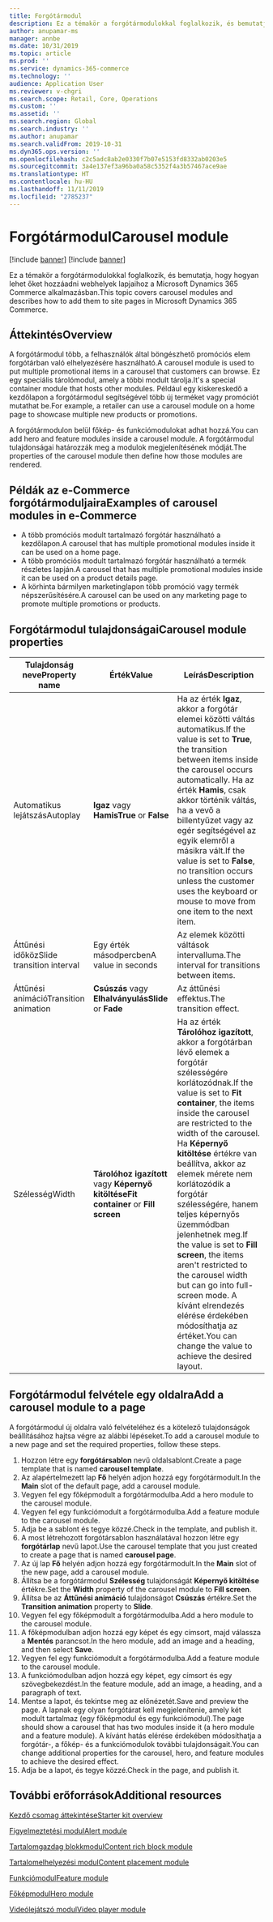 ```yaml
---
title: Forgótármodul
description: Ez a témakör a forgótármodulokkal foglalkozik, és bemutatja, hogy hogyan lehet őket hozzáadni webhelyek lapjaihoz a Microsoft Dynamics 365 Commerce alkalmazásban.
author: anupamar-ms
manager: annbe
ms.date: 10/31/2019
ms.topic: article
ms.prod: ''
ms.service: dynamics-365-commerce
ms.technology: ''
audience: Application User
ms.reviewer: v-chgri
ms.search.scope: Retail, Core, Operations
ms.custom: ''
ms.assetid: ''
ms.search.region: Global
ms.search.industry: ''
ms.author: anupamar
ms.search.validFrom: 2019-10-31
ms.dyn365.ops.version: ''
ms.openlocfilehash: c2c5adc8ab2e0330f7b07e5153fd8332ab0203e5
ms.sourcegitcommit: 3a4e137ef3a96ba0a58c5352f4a3b57467ace9ae
ms.translationtype: HT
ms.contentlocale: hu-HU
ms.lasthandoff: 11/11/2019
ms.locfileid: "2785237"
---
```

# <a name="carousel-module"></a><span data-ttu-id="64bed-103">Forgótármodul</span><span class="sxs-lookup"><span data-stu-id="64bed-103">Carousel module</span></span>

[!include [banner](includes/preview-banner.md)]
[!include [banner](includes/banner.md)]

<span data-ttu-id="64bed-104">Ez a témakör a forgótármodulokkal foglalkozik, és bemutatja, hogy hogyan lehet őket hozzáadni webhelyek lapjaihoz a Microsoft Dynamics 365 Commerce alkalmazásban.</span><span class="sxs-lookup"><span data-stu-id="64bed-104">This topic covers carousel modules and describes how to add them to site pages in Microsoft Dynamics 365 Commerce.</span></span>

## <a name="overview"></a><span data-ttu-id="64bed-105">Áttekintés</span><span class="sxs-lookup"><span data-stu-id="64bed-105">Overview</span></span>

<span data-ttu-id="64bed-106">A forgótármodul több, a felhasználók által böngészhető promóciós elem forgótárban való elhelyezésére használható.</span><span class="sxs-lookup"><span data-stu-id="64bed-106">A carousel module is used to put multiple promotional items in a carousel that customers can browse.</span></span> <span data-ttu-id="64bed-107">Ez egy speciális tárolómodul, amely a többi modult tárolja.</span><span class="sxs-lookup"><span data-stu-id="64bed-107">It's a special container module that hosts other modules.</span></span> <span data-ttu-id="64bed-108">Például egy kiskereskedő a kezdőlapon a forgótármodul segítségével több új terméket vagy promóciót mutathat be.</span><span class="sxs-lookup"><span data-stu-id="64bed-108">For example, a retailer can use a carousel module on a home page to showcase multiple new products or promotions.</span></span>

<span data-ttu-id="64bed-109">A forgótármodulon belül főkép- és funkciómodulokat adhat hozzá.</span><span class="sxs-lookup"><span data-stu-id="64bed-109">You can add hero and feature modules inside a carousel module.</span></span> <span data-ttu-id="64bed-110">A forgótármodul tulajdonságai határozzák meg a modulok megjelenítésének módját.</span><span class="sxs-lookup"><span data-stu-id="64bed-110">The properties of the carousel module then define how those modules are rendered.</span></span>

## <a name="examples-of-carousel-modules-in-e-commerce"></a><span data-ttu-id="64bed-111">Példák az e-Commerce forgótármoduljaira</span><span class="sxs-lookup"><span data-stu-id="64bed-111">Examples of carousel modules in e-Commerce</span></span>

- <span data-ttu-id="64bed-112">A több promóciós modult tartalmazó forgótár használható a kezdőlapon.</span><span class="sxs-lookup"><span data-stu-id="64bed-112">A carousel that has multiple promotional modules inside it can be used on a home page.</span></span>
- <span data-ttu-id="64bed-113">A több promóciós modult tartalmazó forgótár használható a termék részletes lapján.</span><span class="sxs-lookup"><span data-stu-id="64bed-113">A carousel that has multiple promotional modules inside it can be used on a product details page.</span></span>
- <span data-ttu-id="64bed-114">A körhinta bármilyen marketinglapon több promóció vagy termék népszerűsítésére.</span><span class="sxs-lookup"><span data-stu-id="64bed-114">A carousel can be used on any marketing page to promote multiple promotions or products.</span></span>

## <a name="carousel-module-properties"></a><span data-ttu-id="64bed-115">Forgótármodul tulajdonságai</span><span class="sxs-lookup"><span data-stu-id="64bed-115">Carousel module properties</span></span>

| <span data-ttu-id="64bed-116">Tulajdonság neve</span><span class="sxs-lookup"><span data-stu-id="64bed-116">Property name</span></span>             | <span data-ttu-id="64bed-117">Érték</span><span class="sxs-lookup"><span data-stu-id="64bed-117">Value</span></span>                                | <span data-ttu-id="64bed-118">Leírás</span><span class="sxs-lookup"><span data-stu-id="64bed-118">Description</span></span> |
|---------------------------|--------------------------------------|-------------|
| <span data-ttu-id="64bed-119">Automatikus lejátszás</span><span class="sxs-lookup"><span data-stu-id="64bed-119">Autoplay</span></span>                  | <span data-ttu-id="64bed-120">**Igaz** vagy **Hamis**</span><span class="sxs-lookup"><span data-stu-id="64bed-120">**True** or **False**</span></span>                | <span data-ttu-id="64bed-121">Ha az érték **Igaz**, akkor a forgótár elemei közötti váltás automatikus.</span><span class="sxs-lookup"><span data-stu-id="64bed-121">If the value is set to **True**, the transition between items inside the carousel occurs automatically.</span></span> <span data-ttu-id="64bed-122">Ha az érték **Hamis**, csak akkor történik váltás, ha a vevő a billentyűzet vagy az egér segítségével az egyik elemről a másikra vált.</span><span class="sxs-lookup"><span data-stu-id="64bed-122">If the value is set to **False**, no transition occurs unless the customer uses the keyboard or mouse to move from one item to the next item.</span></span> |
| <span data-ttu-id="64bed-123">Áttűnési időköz</span><span class="sxs-lookup"><span data-stu-id="64bed-123">Slide transition interval</span></span> | <span data-ttu-id="64bed-124">Egy érték másodpercben</span><span class="sxs-lookup"><span data-stu-id="64bed-124">A value in seconds</span></span>                   | <span data-ttu-id="64bed-125">Az elemek közötti váltások intervalluma.</span><span class="sxs-lookup"><span data-stu-id="64bed-125">The interval for transitions between items.</span></span> |
| <span data-ttu-id="64bed-126">Áttűnési animáció</span><span class="sxs-lookup"><span data-stu-id="64bed-126">Transition animation</span></span>      | <span data-ttu-id="64bed-127">**Csúszás** vagy **Elhalványulás**</span><span class="sxs-lookup"><span data-stu-id="64bed-127">**Slide** or **Fade**</span></span>                | <span data-ttu-id="64bed-128">Az áttűnési effektus.</span><span class="sxs-lookup"><span data-stu-id="64bed-128">The transition effect.</span></span> |
| <span data-ttu-id="64bed-129">Szélesség</span><span class="sxs-lookup"><span data-stu-id="64bed-129">Width</span></span>                     | <span data-ttu-id="64bed-130">**Tárolóhoz igazított** vagy **Képernyő kitöltése**</span><span class="sxs-lookup"><span data-stu-id="64bed-130">**Fit container** or **Fill screen**</span></span> | <span data-ttu-id="64bed-131">Ha az érték **Tárolóhoz igazított**, akkor a forgótárban lévő elemek a forgótár szélességére korlátozódnak.</span><span class="sxs-lookup"><span data-stu-id="64bed-131">If the value is set to **Fit container**, the items inside the carousel are restricted to the width of the carousel.</span></span> <span data-ttu-id="64bed-132">Ha **Képernyő kitöltése** értékre van beállítva, akkor az elemek mérete nem korlátozódik a forgótár szélességére, hanem teljes képernyős üzemmódban jelenhetnek meg.</span><span class="sxs-lookup"><span data-stu-id="64bed-132">If the value is set to **Fill screen**, the items aren't restricted to the carousel width but can go into full-screen mode.</span></span> <span data-ttu-id="64bed-133">A kívánt elrendezés elérése érdekében módosíthatja az értéket.</span><span class="sxs-lookup"><span data-stu-id="64bed-133">You can change the value to achieve the desired layout.</span></span> |

## <a name="add-a-carousel-module-to-a-page"></a><span data-ttu-id="64bed-134">Forgótármodul felvétele egy oldalra</span><span class="sxs-lookup"><span data-stu-id="64bed-134">Add a carousel module to a page</span></span>

<span data-ttu-id="64bed-135">A forgótármodul új oldalra való felvételéhez és a kötelező tulajdonságok beállításához hajtsa végre az alábbi lépéseket.</span><span class="sxs-lookup"><span data-stu-id="64bed-135">To add a carousel module to a new page and set the required properties, follow these steps.</span></span>

1. <span data-ttu-id="64bed-136">Hozzon létre egy **forgótársablon** nevű oldalsablont.</span><span class="sxs-lookup"><span data-stu-id="64bed-136">Create a page template that is named **carousel template**.</span></span>
1. <span data-ttu-id="64bed-137">Az alapértelmezett lap **Fő** helyén adjon hozzá egy forgótármodult.</span><span class="sxs-lookup"><span data-stu-id="64bed-137">In the **Main** slot of the default page, add a carousel module.</span></span>
1. <span data-ttu-id="64bed-138">Vegyen fel egy főképmodult a forgótármodulba.</span><span class="sxs-lookup"><span data-stu-id="64bed-138">Add a hero module to the carousel module.</span></span>
1. <span data-ttu-id="64bed-139">Vegyen fel egy funkciómodult a forgótármodulba.</span><span class="sxs-lookup"><span data-stu-id="64bed-139">Add a feature module to the carousel module.</span></span>
1. <span data-ttu-id="64bed-140">Adja be a sablont és tegye közzé.</span><span class="sxs-lookup"><span data-stu-id="64bed-140">Check in the template, and publish it.</span></span> 
1. <span data-ttu-id="64bed-141">A most létrehozott forgótársablon használatával hozzon létre egy **forgótárlap** nevű lapot.</span><span class="sxs-lookup"><span data-stu-id="64bed-141">Use the carousel template that you just created to create a page that is named **carousel page**.</span></span>
1. <span data-ttu-id="64bed-142">Az új lap **Fő** helyén adjon hozzá egy forgótármodult.</span><span class="sxs-lookup"><span data-stu-id="64bed-142">In the **Main** slot of the new page, add a carousel module.</span></span>
1. <span data-ttu-id="64bed-143">Állítsa be a forgótármodul **Szélesség** tulajdonságát **Képernyő kitöltése** értékre.</span><span class="sxs-lookup"><span data-stu-id="64bed-143">Set the **Width** property of the carousel module to **Fill screen**.</span></span> 
1. <span data-ttu-id="64bed-144">Állítsa be az **Áttűnési animáció** tulajdonságot **Csúszás** értékre.</span><span class="sxs-lookup"><span data-stu-id="64bed-144">Set the **Transition animation** property to **Slide**.</span></span>
1. <span data-ttu-id="64bed-145">Vegyen fel egy főképmodult a forgótármodulba.</span><span class="sxs-lookup"><span data-stu-id="64bed-145">Add a hero module to the carousel module.</span></span>
1. <span data-ttu-id="64bed-146">A főképmodulban adjon hozzá egy képet és egy címsort, majd válassza a **Mentés** parancsot.</span><span class="sxs-lookup"><span data-stu-id="64bed-146">In the hero module, add an image and a heading, and then select **Save**.</span></span>
1. <span data-ttu-id="64bed-147">Vegyen fel egy funkciómodult a forgótármodulba.</span><span class="sxs-lookup"><span data-stu-id="64bed-147">Add a feature module to the carousel module.</span></span>
1. <span data-ttu-id="64bed-148">A funkciómodulban adjon hozzá egy képet, egy címsort és egy szövegbekezdést.</span><span class="sxs-lookup"><span data-stu-id="64bed-148">In the feature module, add an image, a heading, and a paragraph of text.</span></span>
1. <span data-ttu-id="64bed-149">Mentse a lapot, és tekintse meg az előnézetét.</span><span class="sxs-lookup"><span data-stu-id="64bed-149">Save and preview the page.</span></span> <span data-ttu-id="64bed-150">A lapnak egy olyan forgótárat kell megjelenítenie, amely két modult tartalmaz (egy főképmodul és egy funkciómodul).</span><span class="sxs-lookup"><span data-stu-id="64bed-150">The page should show a carousel that has two modules inside it (a hero module and a feature module).</span></span> <span data-ttu-id="64bed-151">A kívánt hatás elérése érdekében módosíthatja a forgótár-, a főkép- és a funkciómodulok további tulajdonságait.</span><span class="sxs-lookup"><span data-stu-id="64bed-151">You can change additional properties for the carousel, hero, and feature modules to achieve the desired effect.</span></span>
1. <span data-ttu-id="64bed-152">Adja be a lapot, és tegye közzé.</span><span class="sxs-lookup"><span data-stu-id="64bed-152">Check in the page, and publish it.</span></span>

## <a name="additional-resources"></a><span data-ttu-id="64bed-153">További erőforrások</span><span class="sxs-lookup"><span data-stu-id="64bed-153">Additional resources</span></span>

[<span data-ttu-id="64bed-154">Kezdő csomag áttekintése</span><span class="sxs-lookup"><span data-stu-id="64bed-154">Starter kit overview</span></span>](starter-kit-overview.md)

[<span data-ttu-id="64bed-155">Figyelmeztetési modul</span><span class="sxs-lookup"><span data-stu-id="64bed-155">Alert module</span></span>](add-alert.md)

[<span data-ttu-id="64bed-156">Tartalomgazdag blokkmodul</span><span class="sxs-lookup"><span data-stu-id="64bed-156">Content rich block module</span></span>](add-content-rich-block.md)

[<span data-ttu-id="64bed-157">Tartalomelhelyezési modul</span><span class="sxs-lookup"><span data-stu-id="64bed-157">Content placement module</span></span>](add-content-placement-modules.md)

[<span data-ttu-id="64bed-158">Funkciómodul</span><span class="sxs-lookup"><span data-stu-id="64bed-158">Feature module</span></span>](add-feature-module.md)

[<span data-ttu-id="64bed-159">Főképmodul</span><span class="sxs-lookup"><span data-stu-id="64bed-159">Hero module</span></span>](add-hero-module.md)

[<span data-ttu-id="64bed-160">Videólejátszó modul</span><span class="sxs-lookup"><span data-stu-id="64bed-160">Video player module</span></span>](add-video-player.md)
